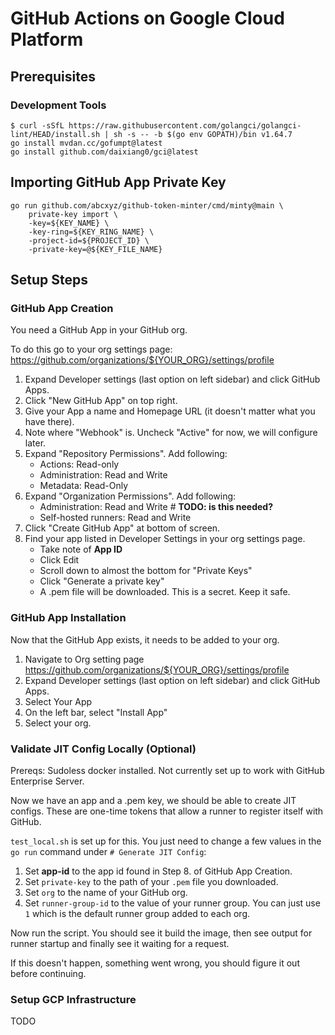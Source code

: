 # GitHub Actions on Google Cloud Platform

## Prerequisites

### Development Tools

```shell
$ curl -sSfL https://raw.githubusercontent.com/golangci/golangci-lint/HEAD/install.sh | sh -s -- -b $(go env GOPATH)/bin v1.64.7
go install mvdan.cc/gofumpt@latest
go install github.com/daixiang0/gci@latest
```

## Importing GitHub App Private Key

```shell
go run github.com/abcxyz/github-token-minter/cmd/minty@main \
    private-key import \
    -key=${KEY_NAME} \
    -key-ring=${KEY_RING_NAME} \
    -project-id=${PROJECT_ID} \
    -private-key=@${KEY_FILE_NAME}
```

## Setup Steps

### GitHub App Creation

You need a GitHub App in your GitHub org.

To do this go to your org settings page:
https://github.com/organizations/${YOUR_ORG}/settings/profile

1. Expand Developer settings (last option on left sidebar) and click GitHub Apps.
2. Click "New GitHub App" on top right.
3. Give your App a name and Homepage URL (it doesn't matter what you have there).
4. Note where "Webhook" is. Uncheck "Active" for now, we will configure later.
5. Expand "Repository Permissions". Add following:
    - Actions: Read-only
    - Administration: Read and Write
    - Metadata: Read-Only
6. Expand "Organization Permissions". Add following:
    - Administration: Read and Write # **TODO: is this needed?**
    - Self-hosted runners: Read and Write
7. Click "Create GitHub App" at bottom of screen.
8. Find your app listed in Developer Settings in your org settings page.
    - Take note of **App ID**
    - Click Edit
    - Scroll down to almost the bottom for "Private Keys"
    - Click "Generate a private key"
    - A .pem file will be downloaded. This is a secret. Keep it safe.

### GitHub App Installation

Now that the GitHub App exists, it needs to be added to your org.

1. Navigate to Org setting page https://github.com/organizations/${YOUR_ORG}/settings/profile
2. Expand Developer settings (last option on left sidebar) and click GitHub Apps.
3. Select Your App
4. On the left bar, select "Install App"
5. Select your org.

### Validate JIT Config Locally (Optional)
Prereqs: Sudoless docker installed. Not currently set up to work with GitHub Enterprise Server.

Now we have an app and a .pem key, we should be able to create JIT configs. These
are one-time tokens that allow a runner to register itself with GitHub.

`test_local.sh` is set up for this. You just need to change a few values in
the `go run` command under `# Generate JIT Config`:
1. Set **app-id** to the app id found in Step 8. of GitHub App Creation.
2. Set `private-key` to the path of your `.pem` file you downloaded.
3. Set `org` to the name of your GitHub org.
4. Set `runner-group-id` to the value of your runner group. You can just use `1` which is the default runner group added to each org.

Now run the script. You should see it build the image,
then see output for runner startup and finally see it waiting for a request.

If this doesn't happen, something went wrong, you should figure it out before
continuing.

### Setup GCP Infrastructure

TODO
